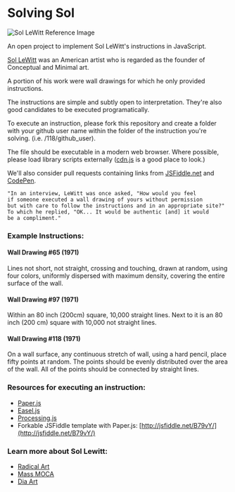 Solving Sol
===========

![Sol LeWitt Reference Image](http://solvingsol.com/screenshots/thumbs/391-amiccolis-index.html.png)

An open project to implement Sol LeWitt's instructions in JavaScript.

[Sol LeWitt](http://en.wikipedia.org/wiki/Sol_LeWitt) was an American artist who is regarded as the founder of Conceptual and Minimal art.

A portion of his work were wall drawings for which he only provided instructions.

The instructions are simple and subtly open to interpretation. They're also good candidates to be executed programatically.

To execute an instruction, please fork this repository and create a folder with your github user name within the folder of the instruction you're solving. (i.e. /118/github_user).

The file should be executable in a modern web browser. Where possible, please load library scripts externally ([cdn.js](http://cdnjs.com/) is a good place to look.)

We'll also consider pull requests containing links from [JSFiddle.net](http://jsfiddle.net) and [CodePen](http://codepen.io/).

```
"In an interview, LeWitt was once asked, "How would you feel
if someone executed a wall drawing of yours without permission
but with care to follow the instructions and in an appropriate site?"
To which he replied, "OK... It would be authentic [and] it would
be a compliment."
```

### Example Instructions:

#### Wall Drawing #65 (1971)
Lines not short, not straight, crossing and touching, drawn at random, using four colors, uniformly dispersed with maximum density, covering the entire surface of the wall.

#### Wall Drawing #97 (1971)
Within an 80 inch (200cm) square, 10,000 straight lines. Next to it is an 80 inch (200 cm) square with 10,000 not straight lines.

#### Wall Drawing #118 (1971)
On a wall surface, any continuous stretch of wall, using a hard pencil, place fifty points at random. The points should be evenly distributed over the area of the wall. All of the points should be connected by straight lines.

### Resources for executing an instruction:
- [Paper.js](http://paperjs.org)
- [Easel.js](http://www.createjs.com/Docs/EaselJS/modules/EaselJS.html)
- [Processing.js](http://processingjs.org/)
- Forkable JSFiddle template with Paper.js: [http://jsfiddle.net/B79vY/](http://jsfiddle.net/B79vY/)

### Learn more about Sol Lewitt:
- [Radical Art](http://radicalart.info/concept/LeWitt/)
- [Mass MOCA](http://www.massmoca.org/lewitt/)
- [Dia Art](http://www.diaart.org/exhibitions/main/3)
